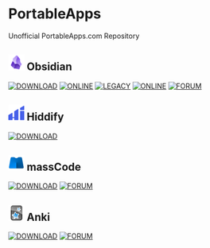 # PortableApps
Unofficial PortableApps.com Repository
## ![Obsidian](https://raw.githubusercontent.com/xmha97/PortableApps/main/Source/ObsidianPortable/App/AppInfo/appicon_32.png) Obsidian
[![DOWNLOAD](https://img.shields.io/badge/DOWNLOAD-darkblue?style=flat-square)](https://github.com/xmha97/PortableApps/releases/download/obsidian-v1.8.9/ObsidianPortable_1.8.9.paf.exe)
[![ONLINE](https://img.shields.io/badge/ONLINE-blue?style=flat-square)](https://github.com/xmha97/PortableApps/releases/download/obsidian-v1.8.9/ObsidianPortable_1.8.9.paf.exe)
[![LEGACY](https://img.shields.io/badge/LEGACY-gray?style=flat-square)](https://github.com/xmha97/PortableApps/releases/download/obsidian-v1.1.16/ObsidianPortableLegacyWin7_1.1.16.paf.exe)
[![ONLINE](https://img.shields.io/badge/ONLINE-darkgray?style=flat-square)](https://github.com/xmha97/PortableApps/releases/download/obsidian-v1.1.16/ObsidianPortableLegacyWin7_1.1.16.paf.exe)
[![FORUM](https://img.shields.io/badge/FORUM-darkgreen?style=flat-square)](https://portableapps.com/node/68172)
## ![Hiddify](https://raw.githubusercontent.com/xmha97/PortableApps/main/Source/HiddifyPortable/App/AppInfo/appicon_32.png) Hiddify
[![DOWNLOAD](https://img.shields.io/badge/DOWNLOAD-darkblue?style=flat-square)](https://github.com/xmha97/PortableApps/releases?q=Hiddify)
## ![massCode](https://raw.githubusercontent.com/xmha97/PortableApps/main/Source/massCodePortable/App/AppInfo/appicon_32.png) massCode
[![DOWNLOAD](https://img.shields.io/badge/DOWNLOAD-darkblue?style=flat-square)](https://github.com/xmha97/PortableApps/releases/download/masscode-v3.12/massCodePortable_3.12.paf.exe)
[![FORUM](https://img.shields.io/badge/FORUM-darkgreen?style=flat-square)](https://portableapps.com/node/72228)
## ![Anki](https://raw.githubusercontent.com/xmha97/PortableApps/main/Source/AnkiPortable/App/AppInfo/appicon_32.png) Anki
[![DOWNLOAD](https://img.shields.io/badge/DOWNLOAD-darkblue?style=flat-square)](https://github.com/xmha97/PortableApps/releases/download/anki-v25.2/AnkiPortable_25.2.paf.exe)
[![FORUM](https://img.shields.io/badge/FORUM-darkgreen?style=flat-square)](https://portableapps.com/node/68174)
